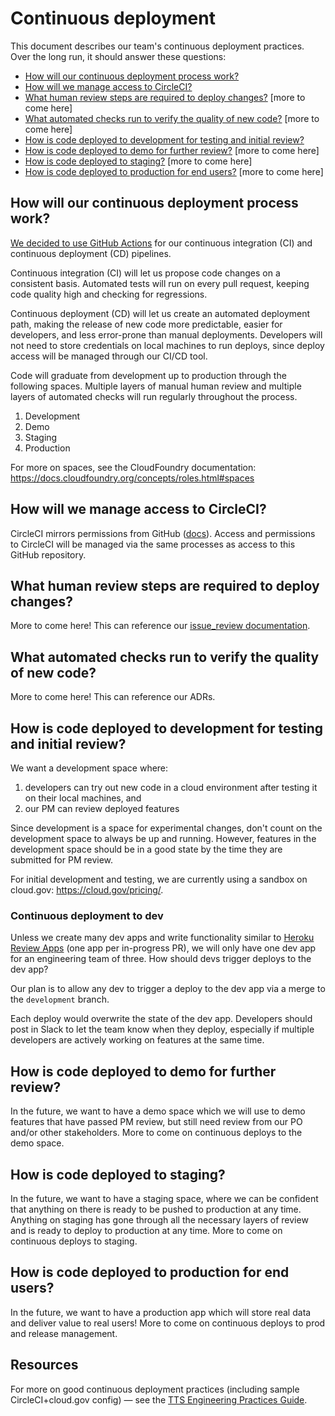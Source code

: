 # Continuous deployment

This document describes our team's continuous deployment practices. Over the long run, it should answer these questions:

- [How will our continuous deployment process work?](#how-will-our-continuous-deployment-process-work)
- [How will we manage access to CircleCI?](#how-will-we-manage-access-to-circleci)
- [What human review steps are required to deploy changes?](#what-human-review-steps-are-required-to-deploy-changes) [more to come here]
- [What automated checks run to verify the quality of new code?](#what-automated-checks-run-to-verify-the-quality-of-new-code) [more to come here]
- [How is code deployed to development for testing and initial review?](#how-is-code-deployed-to-development-for-testing-and-initial-review)
- [How is code deployed to demo for further review?](#how-is-code-deployed-to-demo-for-further-review) [more to come here]
- [How is code deployed to staging?](#how-is-code-deployed-to-staging) [more to come here]
- [How is code deployed to production for end users?](#how-is-code-deployed-to-production-for-end-users) [more to come here]

## How will our continuous deployment process work?

[We decided to use GitHub Actions](../adr/011-github-actions-for-ci-cd.md) for our continuous integration (CI) and continuous deployment (CD) pipelines.

Continuous integration (CI) will let us propose code changes on a consistent basis. Automated tests will run on every pull request, keeping code quality high and checking for regressions.

Continuous deployment (CD) will let us create an automated deployment path, making the release of new code more predictable, easier for developers, and less error-prone than manual deployments. Developers will not need to store credentials on local machines to run deploys, since deploy access will be managed through our CI/CD tool.

Code will graduate from development up to production through the following spaces. Multiple layers of manual human review and multiple layers of automated checks will run regularly throughout the process.

1. Development
2. Demo
3. Staging
4. Production

For more on spaces, see the CloudFoundry documentation: https://docs.cloudfoundry.org/concepts/roles.html#spaces

## How will we manage access to CircleCI?

CircleCI mirrors permissions from GitHub ([docs](https://support.circleci.com/hc/en-us/articles/360034990033-Am-I-an-Org-Admin-)). Access and permissions to CircleCI will be managed via the same processes as access to this GitHub repository. 

## What human review steps are required to deploy changes?

More to come here! This can reference our [issue_review documentation](./issue_review.md).

## What automated checks run to verify the quality of new code?

More to come here! This can reference our ADRs.

## How is code deployed to development for testing and initial review?

We want a development space where:

1. developers can try out new code in a cloud environment after testing it on their local machines, and 
2. our PM can review deployed features
 
Since development is a space for experimental changes, don't count on the development space to always be up and running. However, features in the development space should be in a good state by the time they are submitted for PM review.

For initial development and testing, we are currently using a sandbox on cloud.gov: https://cloud.gov/pricing/.

### Continuous deployment to dev

Unless we create many dev apps and write functionality similar to [Heroku Review Apps](https://devcenter.heroku.com/articles/github-integration-review-apps) (one app per in-progress PR), we will only have one dev app for an engineering team of three. How should devs trigger deploys to the dev app?

Our plan is to allow any dev to trigger a deploy to the dev app via a merge to the `development` branch.

Each deploy would overwrite the state of the dev app. Developers should post in Slack to let the team know when they deploy, especially if multiple developers are actively working on features at the same time.

## How is code deployed to demo for further review?

In the future, we want to have a demo space which we will use to demo features that have passed PM review, but still need review from our PO and/or other stakeholders. More to come on continuous deploys to the demo space.

## How is code deployed to staging?

In the future, we want to have a staging space, where we can be confident that anything on there is ready to be pushed to production at any time. Anything on staging has gone through all the necessary layers of review and is ready to deploy to production at any time. More to come on continuous deploys to staging.

## How is code deployed to production for end users?

In the future, we want to have a production app which will store real data and deliver value to real users! More to come on continuous deploys to prod and release management.

## Resources

For more on good continuous deployment practices (including sample CircleCI+cloud.gov config) — see the [TTS Engineering Practices Guide](https://engineering.18f.gov/continuous-deployment/).
